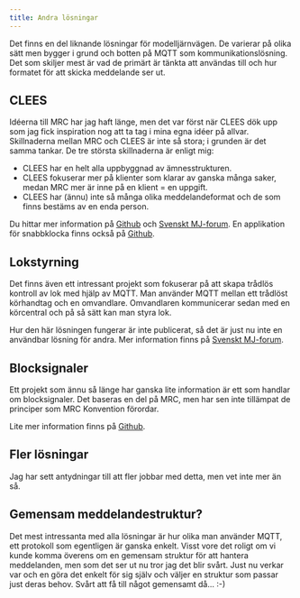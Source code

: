 ```yaml
---
title: Andra lösningar
---
```


Det finns en del liknande lösningar för modelljärnvägen. De varierar på olika sätt men bygger i grund och botten på MQTT som kommunikationslösning. Det som skiljer mest är vad de primärt är tänkta att användas till och hur formatet för att skicka meddelande ser ut.

## CLEES
Idéerna till MRC har jag haft länge, men det var först när CLEES dök upp som jag fick inspiration nog att ta tag i mina egna idéer på allvar. Skillnaderna mellan MRC och CLEES är inte så stora; i grunden är det samma tankar. De tre största skillnaderna är enligt mig:

 - CLEES har en helt alla uppbyggnad av ämnesstrukturen.
 - CLEES fokuserar mer på klienter som klarar av ganska många saker, medan MRC mer är inne på en klient = en uppgift.
 - CLEES har (ännu) inte så många olika meddelandeformat och de som finns bestäms av en enda person.

Du hittar mer information på [Github](https://github.com/TomasLan/CLEES) och [Svenskt MJ-forum](https://www.svensktmjforum.se/forum/index.php?topic=21857.0). En applikation för snabbklocka finns också på [Github](https://github.com/niclasw63/CLEES).


## Lokstyrning
Det finns även ett intressant projekt som fokuserar på att skapa trådlös kontroll av lok med hjälp av MQTT. Man använder MQTT mellan ett trådlöst körhandtag och en omvandlare. Omvandlaren kommunicerar sedan med en körcentral och på så sätt kan man styra lok.

Hur den här lösningen fungerar är inte publicerat, så det är just nu inte en användbar lösning för andra.
Mer information finns på [Svenskt MJ-forum](https://www.svensktmjforum.se/forum/index.php?topic=22431.0).


## Blocksignaler
Ett projekt som ännu så länge har ganska lite information är ett som handlar om blocksignaler. Det baseras en del på MRC, men har sen inte tillämpat de principer som MRC Konvention förordar.

Lite mer information finns på [Github](https://github.com/etxbct/mqttBlockSig).


## Fler lösningar
Jag har sett antydningar till att fler jobbar med detta, men vet inte mer än så.


## Gemensam meddelandestruktur?
Det mest intressanta med alla lösningar är hur olika man använder MQTT, ett protokoll som egentligen är ganska enkelt. Visst vore det roligt om vi kunde komma överens om en gemensam struktur för att hantera meddelanden, men som det ser ut nu tror jag det blir svårt.
Just nu verkar var och en göra det enkelt för sig själv och väljer en struktur som passar just deras behov. Svårt att få till något gemensamt då... :-)


